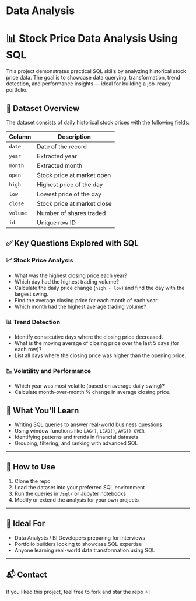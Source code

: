 # Data Analysis
# 📊 Stock Price Data Analysis Using SQL

This project demonstrates practical SQL skills by analyzing historical stock price data. The goal is to showcase data querying, transformation, trend detection, and performance insights — ideal for building a job-ready portfolio.

## 📁 Dataset Overview

The dataset consists of daily historical stock prices with the following fields:

| Column     | Description                   |
|------------|-------------------------------|
| `date`     | Date of the record            |
| `year`     | Extracted year                |
| `month`    | Extracted month               |
| `open`     | Stock price at market open    |
| `high`     | Highest price of the day      |
| `low`      | Lowest price of the day       |
| `close`    | Stock price at market close   |
| `volume`   | Number of shares traded       |
| `id`       | Unique row ID                 |

## ✅ Key Questions Explored with SQL

### 📈 Stock Price Analysis
- What was the highest closing price each year?
- Which day had the highest trading volume?
- Calculate the daily price change (`high - low`) and find the day with the largest swing.
- Find the average closing price for each month of each year.
- Which month had the highest average trading volume?

### 📊 Trend Detection
- Identify consecutive days where the closing price decreased.
- What is the moving average of closing price over the last 5 days (for each row)?
- List all days where the closing price was higher than the opening price.

### 📉 Volatility and Performance
- Which year was most volatile (based on average daily swing)?
- Calculate month-over-month % change in average closing price.

## 🧠 What You'll Learn

- Writing SQL queries to answer real-world business questions  
- Using window functions like `LAG()`, `LEAD()`, `AVG() OVER`  
- Identifying patterns and trends in financial datasets  
- Grouping, filtering, and ranking with advanced SQL  

---

## 📌 How to Use

1. Clone the repo  
2. Load the dataset into your preferred SQL environment  
3. Run the queries in `/sql/` or Jupyter notebooks  
4. Modify or extend the analysis for your own projects

---

## 💼 Ideal For

- Data Analysts / BI Developers preparing for interviews  
- Portfolio builders looking to showcase SQL expertise  
- Anyone learning real-world data transformation using SQL

---

## 📬 Contact
If you liked this project, feel free to fork and star the repo ⭐!

